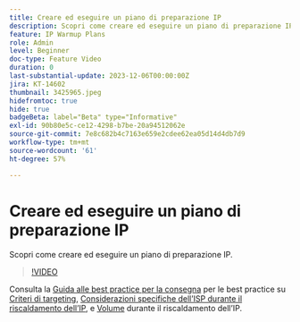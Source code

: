 ```yaml
---
title: Creare ed eseguire un piano di preparazione IP
description: Scopri come creare ed eseguire un piano di preparazione IP.
feature: IP Warmup Plans
role: Admin
level: Beginner
doc-type: Feature Video
duration: 0
last-substantial-update: 2023-12-06T00:00:00Z
jira: KT-14602
thumbnail: 3425965.jpeg
hidefromtoc: true
hide: true
badgeBeta: label="Beta" type="Informative"
exl-id: 90b80e5c-ce12-4298-b7be-20a94512062e
source-git-commit: 7e8c682b4c7163e659e2cdee62ea05d14d4db7d9
workflow-type: tm+mt
source-wordcount: '61'
ht-degree: 57%

---
```


# Creare ed eseguire un piano di preparazione IP

Scopri come creare ed eseguire un piano di preparazione IP.

>[!VIDEO](https://video.tv.adobe.com/v/3425965/?learn=on)

Consulta la [Guida alle best practice per la consegna](https://experienceleague.adobe.com/en/docs/deliverability-learn/deliverability-best-practice-guide/introduction) per le best practice su [Criteri di targeting](https://experienceleague.adobe.com/en/docs/deliverability-learn/deliverability-best-practice-guide/transition-process/targeting-criteria), [Considerazioni specifiche dell’ISP durante il riscaldamento dell’IP](https://experienceleague.adobe.com/en/docs/deliverability-learn/deliverability-best-practice-guide/transition-process/isp-specific-considerations-during-ip-warming), e [Volume](https://experienceleague.adobe.com/en/docs/deliverability-learn/deliverability-best-practice-guide/transition-process/volume) durante il riscaldamento dell’IP.
